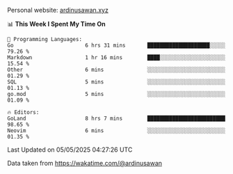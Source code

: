 Personal website: [ardinusawan.xyz](https://ardinusawan.xyz)

<!--START_SECTION:waka-->
📊 **This Week I Spent My Time On** 

```text
💬 Programming Languages: 
Go                       6 hrs 31 mins       ████████████████████░░░░░   79.26 % 
Markdown                 1 hr 16 mins        ████░░░░░░░░░░░░░░░░░░░░░   15.54 % 
Other                    6 mins              ░░░░░░░░░░░░░░░░░░░░░░░░░   01.29 % 
SQL                      5 mins              ░░░░░░░░░░░░░░░░░░░░░░░░░   01.13 % 
go.mod                   5 mins              ░░░░░░░░░░░░░░░░░░░░░░░░░   01.09 % 

🔥 Editors: 
GoLand                   8 hrs 7 mins        █████████████████████████   98.65 % 
Neovim                   6 mins              ░░░░░░░░░░░░░░░░░░░░░░░░░   01.35 % 
```


 Last Updated on 05/05/2025 04:27:26 UTC
<!--END_SECTION:waka-->
Data taken from https://wakatime.com/@ardinusawan

